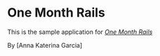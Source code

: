 # One Month Rails

This is the sample application for
[*One Month Rails*](http://onemonthrails.com)

By [Anna Katerina Garcia]